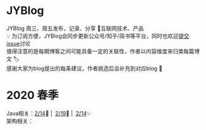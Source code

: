# JYBlog
JYBlog 周三、周五发布，记录、分享 :pencil:互联网技术、产品 <br>
:bulb:&nbsp;为订阅方便，JYBlog会同步更新公众号/知乎/简书等平台，同时也欢迎[提交issue](https://github.com/jcNaruto/JYBlog/issues/new)讨论 <br>
值得注意的是每期博客之间可能具备一定的关联性，作者以内容维度来归类每篇博文 :label: <br>
感谢大家为blog提出的每条建议，作者挑选后会补充到对应blog :beers:
# 2020 春季
Java相关：[2/14](https://github.com/jcNaruto/JYBlog/blob/master/docs/0215.md):art: |&nbsp;&nbsp;[2/19](https://github.com/jcNaruto/JYBlog/blob/master/docs/0219.md):tada: |&nbsp;&nbsp;[2/14](https://github.com/jcNaruto/JYBlog/blob/master/docs/0221.md):sparkles:<br>
架构相关：
